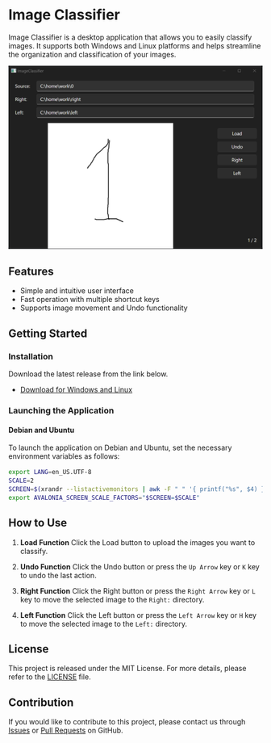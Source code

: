 # Image Classifier

Image Classifier is a desktop application that allows you to easily classify images. It supports both Windows and Linux platforms and helps streamline the organization and classification of your images.

![Demo](/docs/demo.png)

## Features

- Simple and intuitive user interface
- Fast operation with multiple shortcut keys
- Supports image movement and Undo functionality

## Getting Started

### Installation

Download the latest release from the link below.

- [Download for Windows and Linux](https://github.com/lyrise/image-classifier-cs/releases)

### Launching the Application

#### Debian and Ubuntu

To launch the application on Debian and Ubuntu, set the necessary environment variables as follows:

```sh
export LANG=en_US.UTF-8
SCALE=2
SCREEN=$(xrandr --listactivemonitors | awk -F " " '{ printf("%s", $4) }')
export AVALONIA_SCREEN_SCALE_FACTORS="$SCREEN=$SCALE"
```

## How to Use

1. **Load Function**
   Click the Load button to upload the images you want to classify.

2. **Undo Function**
   Click the Undo button or press the `Up Arrow` key or `K` key to undo the last action.

3. **Right Function**
   Click the Right button or press the `Right Arrow` key or `L` key to move the selected image to the `Right:` directory.

4. **Left Function**
   Click the Left button or press the `Left Arrow` key or `H` key to move the selected image to the `Left:` directory.

## License

This project is released under the MIT License. For more details, please refer to the [LICENSE](LICENSE.txt) file.

## Contribution

If you would like to contribute to this project, please contact us through [Issues](https://github.com/omnius-labs/axus-daemon-rs/issues) or [Pull Requests](https://github.com/omnius-labs/axus-daemon-rs/pulls) on GitHub.
